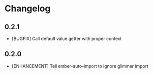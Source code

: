 # Changelog

## 0.2.1

- [BUGFIX] Call default value getter with proper context

## 0.2.0

- [ENHANCEMENT] Tell ember-auto-import to ignore glimmer import
